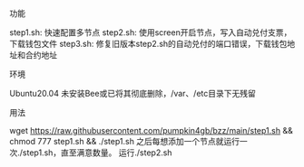 
功能

step1.sh:
快速配置多节点
step2.sh:
使用screen开启节点，写入自动兑付支票，下载钱包文件
step3.sh:
修复旧版本step2.sh的自动兑付的端口错误，下载钱包地址和合约地址

环境

Ubuntu20.04
未安装Bee或已将其彻底删除，/var、/etc目录下无残留


用法

wget https://raw.githubusercontent.com/pumpkin4gb/bzz/main/step1.sh && chmod 777 step1.sh && ./step1.sh
之后每想添加一个节点就运行一次./step1.sh，直至满意数量。
运行./step2.sh
